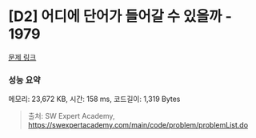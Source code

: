 # [D2] 어디에 단어가 들어갈 수 있을까 - 1979 

[문제 링크](https://swexpertacademy.com/main/code/problem/problemDetail.do?contestProbId=AV5PuPq6AaQDFAUq) 

### 성능 요약

메모리: 23,672 KB, 시간: 158 ms, 코드길이: 1,319 Bytes



> 출처: SW Expert Academy, https://swexpertacademy.com/main/code/problem/problemList.do